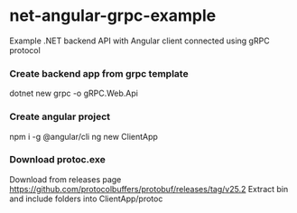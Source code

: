 # net-angular-grpc-example
Example .NET backend API with Angular client connected using gRPC protocol

### Create backend app from grpc template
dotnet new grpc -o gRPC.Web.Api

### Create angular project
npm i -g @angular/cli
ng new ClientApp

### Download protoc.exe
Download from releases page https://github.com/protocolbuffers/protobuf/releases/tag/v25.2
Extract bin and include folders into ClientApp/protoc